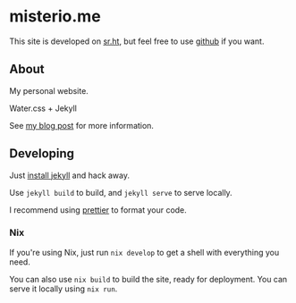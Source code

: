 # misterio.me

This site is developed on [sr.ht](https://sr.ht/~misterio/misterio.me/), but feel free to use [github](https://github.com/misterio77/misterio-me) if you want.

## About

My personal website.

Water.css + Jekyll

See [my blog post](https://misterio.me/2021/06/08/hello-world.html) for more information.

## Developing

Just [install jekyll](https://jekyllrb.com/docs/) and hack away.

Use `jekyll build` to build, and `jekyll serve` to serve locally.

I recommend using [prettier](https://prettier.io/) to format your code.

### Nix

If you're using Nix, just run `nix develop` to get a shell with everything you need.

You can also use `nix build` to build the site, ready for deployment. You can serve it locally using `nix run`.
